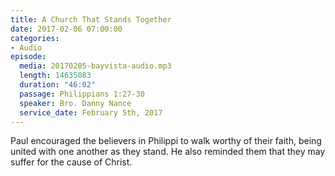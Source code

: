 ```yaml
---
title: A Church That Stands Together
date: 2017-02-06 07:00:00
categories:
- Audio
episode:
  media: 20170205-bayvista-audio.mp3
  length: 14635083
  duration: "46:02"
  passage: Philippians 1:27-30
  speaker: Bro. Danny Nance
  service_date: February 5th, 2017
---
```

Paul encouraged the believers in Philippi to walk worthy of their faith, being united with one another as they stand. He also reminded them that they may suffer for the cause of Christ.